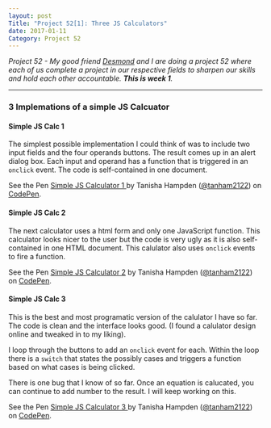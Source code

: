 ```yaml
---
layout: post
Title: "Project 52[1]: Three JS Calculators"
date: 2017-01-11
Category: Project 52
---
```



*Project 52 - My good friend [Desmond](http://designxdesmond.com/) and I are doing a project 52 where each of us complete a project in our respective fields to sharpen our skills and hold each other accountable. **This is week 1**.* 

***


### 3 Implemations of a simple JS Calcuator 

#### Simple JS Calc 1

The simplest possible implementation I could think of was to include two input fields and the four operands buttons. The result comes up in an alert dialog box. Each input and operand has a function that is triggered in an `onclick` event. The code is self-contained in one document. 

<p data-height="265" data-theme-id="0" data-slug-hash="QdNKWa" data-default-tab="result" data-user="tanham2122" data-embed-version="2" data-pen-title="Simple JS Calculator 1 " class="codepen">See the Pen <a href="http://codepen.io/tanham2122/pen/QdNKWa/">Simple JS Calculator 1 </a> by Tanisha Hampden (<a href="http://codepen.io/tanham2122">@tanham2122</a>) on <a href="http://codepen.io">CodePen</a>.</p>
<script async src="https://production-assets.codepen.io/assets/embed/ei.js"></script>


#### Simple JS Calc 2 

The next calculator uses a html form and only one JavaScript function. This calculator looks nicer to the user but the code is very ugly as it is also self-contained in one HTML document. This calulator also uses `onclick` events to fire a function.

<p data-height="265" data-theme-id="0" data-slug-hash="xgVEGo" data-default-tab="result" data-user="tanham2122" data-embed-version="2" data-pen-title="Simple JS Calculator 2" class="codepen">See the Pen <a href="http://codepen.io/tanham2122/pen/xgVEGo/">Simple JS Calculator 2</a> by Tanisha Hampden (<a href="http://codepen.io/tanham2122">@tanham2122</a>) on <a href="http://codepen.io">CodePen</a>.</p>
<script async src="https://production-assets.codepen.io/assets/embed/ei.js"></script>

#### Simple JS Calc 3 

This is the best and most programatic version of the calulator I have so far. The code is clean and the interface looks good. (I found a calulator design online and tweaked in to my liking).

I loop through the buttons to add an `onclick` event for each. Within the loop there is a `switch` that states the possibly cases and triggers a function based on what cases is being clicked. 

There is one bug that I know of so far. Once an equation is calucated, you can continue to add number to the result. I will keep working on this. 

<p data-height="265" data-theme-id="0" data-slug-hash="pRyEEO" data-default-tab="result" data-user="tanham2122" data-embed-version="2" data-pen-title="Simple JS Calculator 3 " class="codepen">See the Pen <a href="http://codepen.io/tanham2122/pen/pRyEEO/">Simple JS Calculator 3 </a> by Tanisha Hampden (<a href="http://codepen.io/tanham2122">@tanham2122</a>) on <a href="http://codepen.io">CodePen</a>.</p>
<script async src="https://production-assets.codepen.io/assets/embed/ei.js"></script>